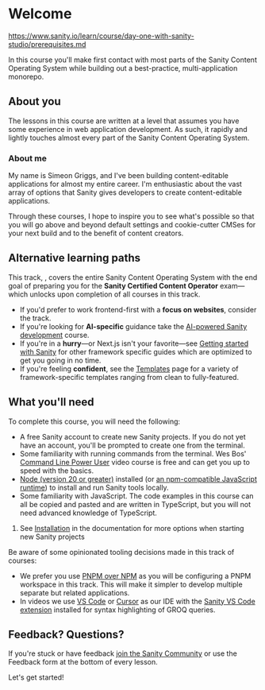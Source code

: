 # Welcome

https://www.sanity.io/learn/course/day-one-with-sanity-studio/prerequisites.md

In this course you'll make first contact with most parts of the Sanity Content Operating System while building out a best-practice, multi-application monorepo.

## About you

The lessons in this course are written at a level that assumes you have some experience in web application development. As such, it rapidly and lightly touches almost every part of the Sanity Content Operating System. 

### About me

My name is Simeon Griggs, and I've been building content-editable applications for almost my entire career. I'm enthusiastic about the vast array of options that Sanity gives developers to create content-editable applications. 

Through these courses, I hope to inspire you to see what's possible so that you will go above and beyond default settings and cookie-cutter CMSes for your next build and to the benefit of content creators.

## Alternative learning paths

This track, , covers the entire Sanity Content Operating System with the end goal of preparing you for the **Sanity Certified Content Operator** exam—which unlocks upon completion of all courses in this track.

* If you'd prefer to work frontend-first with a **focus on websites**, consider the  track.
* If you're looking for **AI-specific** guidance take the [AI-powered Sanity development](https://www.sanity.io/learn/course/code-with-ai) course.
* If you're in a **hurry**—or Next.js isn't your favorite—see [Getting started with Sanity](https://www.sanity.io/learn/getting-started) for other framework specific guides which are optimized to get you going in no time.
* If you're feeling **confident**, see the [Templates](https://www.sanity.io/templates) page for a variety of framework-specific templates ranging from clean to fully-featured.

## What you'll need

To complete this course, you will need the following:

* A free Sanity account to create new Sanity projects. If you do not yet have an account, you'll be prompted to create one from the terminal.
* Some familiarity with running commands from the terminal. Wes Bos' [Command Line Power User](https://commandlinepoweruser.com/) video course is free and can get you up to speed with the basics.
* [Node (version 20 or greater)](https://docs.npmjs.com/downloading-and-installing-node-js-and-npm) installed (or [an npm-compatible JavaScript runtime](https://developer.mozilla.org/en-US/docs/Learn/Tools_and_testing/Understanding_client-side_tools/Package_management#what_exactly_is_a_package_manager)) to install and run Sanity tools locally.
* Some familiarity with JavaScript. The code examples in this course can all be copied and pasted and are written in TypeScript, but you will not need advanced knowledge of TypeScript.

1. See [Installation](https://www.sanity.io/learn/studio/installation) in the documentation for more options when starting new Sanity projects

Be aware of some opinionated tooling decisions made in this track of courses:

* We prefer you use [PNPM over NPM](https://pnpm.io/) as you will be configuring a PNPM workspace in this track. This will make it simpler to develop multiple separate but related applications.
* In videos we use [VS Code](https://code.visualstudio.com/) or [Cursor](https://www.cursor.com/) as our IDE with the [Sanity VS Code extension](https://github.com/sanity-io/vscode-sanity) installed for syntax highlighting of GROQ queries.

## Feedback? Questions?

If you're stuck or have feedback [join the Sanity Community](https://www.sanity.io/community/join?utm_source=learn-day-one) or use the Feedback form at the bottom of every lesson.

Let's get started!